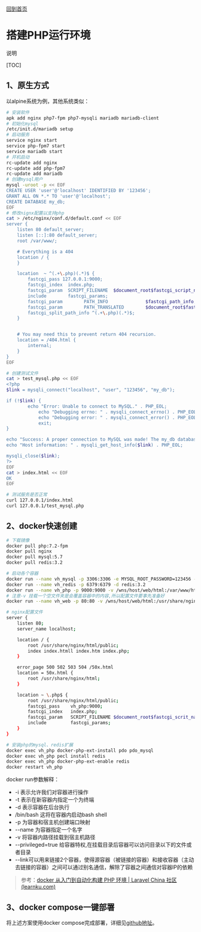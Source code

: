 [回到首页](../README.md)

# 搭建PHP运行环境

说明

[TOC]

## 1、原生方式

以alpine系统为例，其他系统类似：

```bash
# 安装软件
apk add nginx php7-fpm php7-mysqli mariadb mariadb-client
# 初始化mysql
/etc/init.d/mariadb setup
# 启动服务
service nginx start
service php-fpm7 start
service mariadb start
# 开机启动
rc-update add nginx
rc-update add php-fpm7
rc-update add mariadb
# 创建mysql用户
mysql -uroot -p << EOF
CREATE USER 'user'@'localhost' IDENTIFIED BY '123456';
GRANT ALL ON *.* TO 'user'@'localhost';
CREATE DATABASE my_db;
EOF
# 修改nignx配置以支持php
cat > /etc/nginx/conf.d/default.conf << EOF
server {
	listen 80 default_server;
	listen [::]:80 default_server;
	root /var/www/;

	# Everything is a 404
	location / {
	}

	location  ~ ^(.+\.php)(.*)$ {
		fastcgi_pass 127.0.0.1:9000;
		fastcgi_index  index.php;
		fastcgi_param  SCRIPT_FILENAME  $document_root$fastcgi_script_name;
		include        fastcgi_params;
		fastcgi_param        PATH_INFO              $fastcgi_path_info;
		fastcgi_param        PATH_TRANSLATED        $document_root$fastcgi_path_info;
		fastcgi_split_path_info ^(.+\.php)(.*)$;
	}


	# You may need this to prevent return 404 recursion.
	location = /404.html {
		internal;
	}
}
EOF

# 创建测试文件
cat > test_mysql.php << EOF
<?php
$link = mysqli_connect("localhost", "user", "123456", "my_db");

if (!$link) {
	    echo "Error: Unable to connect to MySQL." . PHP_EOL;
	        echo "Debugging errno: " . mysqli_connect_errno() . PHP_EOL;
	        echo "Debugging error: " . mysqli_connect_error() . PHP_EOL;
		    exit;
}

echo "Success: A proper connection to MySQL was made! The my_db database is great." . PHP_EOL;
echo "Host information: " . mysqli_get_host_info($link) . PHP_EOL;

mysqli_close($link);
?>
EOF
cat > index.html << EOF
OK
EOF

# 测试服务是否正常
curl 127.0.0.1/index.html
curl 127.0.0.1/test_mysql.php
```



## 2、docker快速创建

```bash
# 下载镜像
docker pull php:7.2-fpm
docker pull nginx
docker pull mysql:5.7
docker pull redis:3.2

# 启动各个容器
docker run --name vh_mysql -p 3306:3306 -e MYSQL_ROOT_PASSWORD=123456 -d mysql:5.7
docker run --name vh_redis -p 6379:6379 -d redis:3.2
docker run --name vh_php -p 9000:9000 -v /wns/host/web/html:/var/www/html -v /wns/host/php/config:/usr/local/etc/php --link vh_redis:vh_redis --link vh_redis:vh_redis --privileged=true -d php:7.2-fpm
# 注意-v 挂载一个空文件夹是会覆盖容器中的内容,所以配置文件要事先准备好
docker run --name vh_web -p 80:80 -v /wns/host/web/html:/usr/share/nginx/html -v /wns/host/web/config:/etc/nginx -v /wns/host/web/log:/var/log/nginx --link vh_php:vh_php -d nginx

# nginx配置文件
server {
	listen 80;
	server_name localhost;

	location / {
		root /usr/share/nginx/html/public;
		index index.htmll index.htm index.php;
	}

	error_page 500 502 503 504 /50x.html
	location = 50x.html {
		root /usr/share/nginx/html;
	}

	location ~ \.php$ {
		root /usr/share/nginx/html/public;
		fastcgi_pass	vh_php:9000;
		fastcgi_index	index.php;
		fastcgi_param	SCRIPT_FILENAME $document_root$fastcgi_scrit_name;
		include			fastcgi_params;
	}
}

# 安装php的mysql、redis扩展
docker exec vh_php docker-php-ext-install pdo pdo_mysql
docker exec vh_php pecl install redis
docker exec vh_php docker-php-ext-enable redis
docker restart vh_php
```

docker run参数解释：

- -i 表示允许我们对容器进行操作
- -t 表示在新容器内指定一个为终端
- -d 表示容器在后台执行
- /bin/bash 这将在容器内启动bash shell
- -p 为容器和宿主机创建端口映射
- --name 为容器指定一个名字
- -v 将容器内路径挂载到宿主机路径
- --privileged=true 给容器特权,在挂载目录后容器可以访问目录以下的文件或者目录
- --link可以用来链接2个容器，使得源容器（被链接的容器）和接收容器（主动去链接的容器）之间可以通过别名通信，解除了容器之间通信对容器IP的依赖

> 参考：[docker 从入门到自动化构建 PHP 环境 | Laravel China 社区 (learnku.com)](https://learnku.com/articles/19504)

## 3、docker compose一键部署

将上述方案使用docker compose完成部署，详细见[github地址](https://github.com/huberyhe/docker_php_env)。
